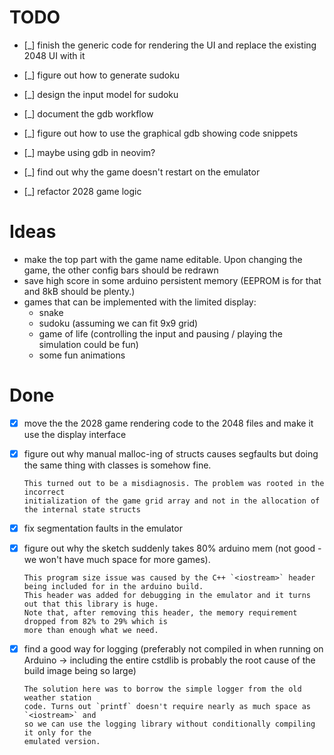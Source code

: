# TODO

- [_] finish the generic code for rendering the UI and replace the existing 2048 UI with it
- [_] figure out how to generate sudoku
- [_] design the input model for sudoku

- [_] document the gdb workflow
- [_] figure out how to use the graphical gdb showing code snippets
- [_] maybe using gdb in neovim?
- [_] find out why the game doesn't restart on the emulator
- [_] refactor 2028 game logic

# Ideas
- make the top part with the game name editable. Upon changing the game, the other
  config bars should be redrawn
- save high score in some arduino persistent memory (EEPROM is for that and 8kB
  should be plenty.)
- games that can be implemented with the limited display:
  - snake
  - sudoku (assuming we can fit 9x9 grid)
  - game of life (controlling the input and pausing / playing the simulation could be fun)
  - some fun animations


# Done
- [x] move the the 2028 game rendering code to the 2048 files and make it use the
      display interface

- [x] figure out why manual malloc-ing of structs causes segfaults but doing the
      same thing with classes is somehow fine.

      This turned out to be a misdiagnosis. The problem was rooted in the incorrect
      initialization of the game grid array and not in the allocation of the internal state structs

- [x] fix segmentation faults in the emulator

- [x] figure out why the sketch suddenly takes 80% arduino mem (not good - we won't have much space for more games).

      This program size issue was caused by the C++ `<iostream>` header being included for in the arduino build.
      This header was added for debugging in the emulator and it turns out that this library is huge.
      Note that, after removing this header, the memory requirement dropped from 82% to 29% which is
      more than enough what we need.

- [x] find a good way for logging (preferably not compiled in when running on
      Arduino -> including the entire cstdlib is probably the root cause of the
      build image being so large)

      The solution here was to borrow the simple logger from the old weather station
      code. Turns out `printf` doesn't require nearly as much space as `<iostream>` and
      so we can use the logging library without conditionally compiling it only for the
      emulated version.
